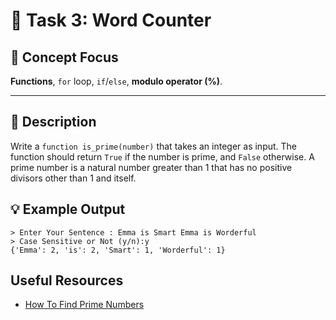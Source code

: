 # 🎯 Task 3: Word Counter

## 🧠 Concept Focus

**Functions**, ```for``` loop, ```if```/```else```, **modulo operator (%)**.

---

## 📄 Description

Write a ```function is_prime(number)``` that takes an integer as input. The function should return ```True``` if the number is prime, and ```False``` otherwise. A prime number is a natural number greater than 1 that has no positive divisors other than 1 and itself.

## 💡 Example Output

```
> Enter Your Sentence : Emma is Smart Emma is Worderful
> Case Sensitive or Not (y/n):y
{'Emma': 2, 'is': 2, 'Smart': 1, 'Worderful': 1}
```
## Useful Resources

- [How To Find Prime Numbers](https://www.geeksforgeeks.org/maths/how-to-find-prime-numbers/)